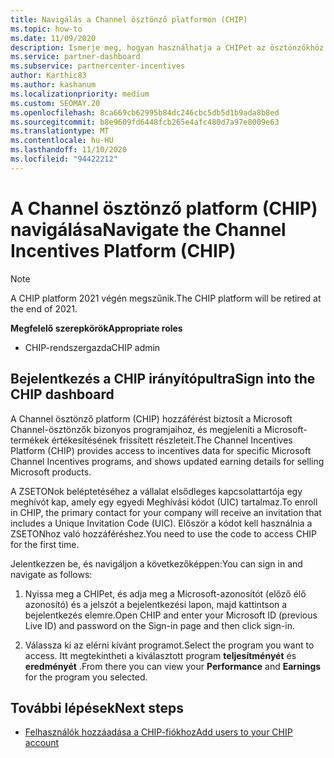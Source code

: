 ```yaml
---
title: Navigálás a Channel ösztönző platformon (CHIP)
ms.topic: how-to
ms.date: 11/09/2020
description: Ismerje meg, hogyan használhatja a CHIPet az ösztönzőkhöz.
ms.service: partner-dashboard
ms.subservice: partnercenter-incentives
author: Karthic83
ms.author: kashanum
ms.localizationpriority: medium
ms.custom: SEOMAY.20
ms.openlocfilehash: 8ca669cb62995b84dc246cbc5db5d1b9ada8b8ed
ms.sourcegitcommit: b8e9609fd6448fcb265e4afc480d7a97e8009e63
ms.translationtype: MT
ms.contentlocale: hu-HU
ms.lasthandoff: 11/10/2020
ms.locfileid: "94422212"
---
```

# <a name="navigate-the-channel-incentives-platform-chip"></a><span data-ttu-id="0ccd2-103">A Channel ösztönző platform (CHIP) navigálása</span><span class="sxs-lookup"><span data-stu-id="0ccd2-103">Navigate the Channel Incentives Platform (CHIP)</span></span>

>[!NOTE]
><span data-ttu-id="0ccd2-104">A CHIP platform 2021 végén megszűnik.</span><span class="sxs-lookup"><span data-stu-id="0ccd2-104">The CHIP platform will be retired at the end of 2021.</span></span>

<span data-ttu-id="0ccd2-105">**Megfelelő szerepkörök**</span><span class="sxs-lookup"><span data-stu-id="0ccd2-105">**Appropriate roles**</span></span>

- <span data-ttu-id="0ccd2-106">CHIP-rendszergazda</span><span class="sxs-lookup"><span data-stu-id="0ccd2-106">CHIP admin</span></span>

## <a name="sign-into-the-chip-dashboard"></a><span data-ttu-id="0ccd2-107">Bejelentkezés a CHIP irányítópultra</span><span class="sxs-lookup"><span data-stu-id="0ccd2-107">Sign into the CHIP dashboard</span></span>

<span data-ttu-id="0ccd2-108">A Channel ösztönző platform (CHIP) hozzáférést biztosít a Microsoft Channel-ösztönzők bizonyos programjaihoz, és megjeleníti a Microsoft-termékek értékesítésének frissített részleteit.</span><span class="sxs-lookup"><span data-stu-id="0ccd2-108">The Channel Incentives Platform (CHIP) provides access to incentives data for specific Microsoft Channel Incentives programs, and shows updated earning details for selling Microsoft products.</span></span>

<span data-ttu-id="0ccd2-109">A ZSETONok beléptetéséhez a vállalat elsődleges kapcsolattartója egy meghívót kap, amely egy egyedi Meghívási kódot (UIC) tartalmaz.</span><span class="sxs-lookup"><span data-stu-id="0ccd2-109">To enroll in CHIP, the primary contact for your company will receive an invitation that includes a Unique Invitation Code (UIC).</span></span> <span data-ttu-id="0ccd2-110">Először a kódot kell használnia a ZSETONhoz való hozzáféréshez.</span><span class="sxs-lookup"><span data-stu-id="0ccd2-110">You need to use the code to access CHIP for the first time.</span></span>


<span data-ttu-id="0ccd2-111">Jelentkezzen be, és navigáljon a következőképpen:</span><span class="sxs-lookup"><span data-stu-id="0ccd2-111">You can sign in and navigate as follows:</span></span>

1. <span data-ttu-id="0ccd2-112">Nyissa meg a CHIPet, és adja meg a Microsoft-azonosítót (előző élő azonosító) és a jelszót a bejelentkezési lapon, majd kattintson a bejelentkezés elemre.</span><span class="sxs-lookup"><span data-stu-id="0ccd2-112">Open CHIP and enter your Microsoft ID (previous Live ID) and password on the Sign-in page and then click sign-in.</span></span>
 
1. <span data-ttu-id="0ccd2-113">Válassza ki az elérni kívánt programot.</span><span class="sxs-lookup"><span data-stu-id="0ccd2-113">Select the program you want to access.</span></span>
<span data-ttu-id="0ccd2-114">Itt megtekintheti a kiválasztott program **teljesítményét** és **eredményét** .</span><span class="sxs-lookup"><span data-stu-id="0ccd2-114">From there you can view your **Performance** and **Earnings** for the program you selected.</span></span> 

## <a name="next-steps"></a><span data-ttu-id="0ccd2-115">További lépések</span><span class="sxs-lookup"><span data-stu-id="0ccd2-115">Next steps</span></span>

- [<span data-ttu-id="0ccd2-116">Felhasználók hozzáadása a CHIP-fiókhoz</span><span class="sxs-lookup"><span data-stu-id="0ccd2-116">Add users to your CHIP account</span></span>](chip-users.md)